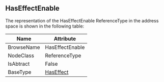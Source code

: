 <!-- objecttype -->
## HasEffectEnable
  
The representation of the HasEffectEnable ReferenceType in the address space is shown in the following table:  

|Name|Attribute|
|---|---|
|BrowseName|HasEffectEnable|
|NodeClass|ReferenceType|
|IsAbtract|False|
|BaseType|[HasEffect](../../../Part5/ReferenceTypes/HasEffect/readme.md)|

